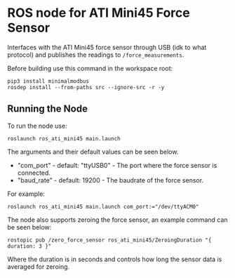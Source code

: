 # ROS node for ATI Mini45 Force Sensor

Interfaces with the ATI Mini45 force sensor through USB (idk to what protocol) and publishes the readings to ```/force_measurements```.

Before building use this command in the workspace root:
```
pip3 install minimalmodbus
rosdep install --from-paths src --ignore-src -r -y
```

## Running the Node

To run the node use:
```
roslaunch ros_ati_mini45 main.launch
```

The arguments and their default values can be seen below.
- "com_port" - default: "ttyUSB0" - The port where the force sensor is connected.
- "baud_rate" - default: 19200 - The baudrate of the force sensor.

For example:
```
roslaunch ros_ati_mini45 main.launch com_port:="/dev/ttyACM0"
```

The node also supports zeroing the force sensor, an example command can be seen below:
```
rostopic pub /zero_force_sensor ros_ati_mini45/ZeroingDuration "{ duration: 3 }"
```

Where the duration is in seconds and controls how long the sensor data is averaged for zeroing.


